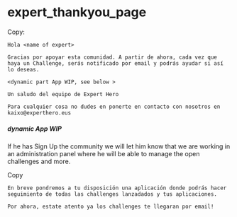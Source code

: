 # expert_thankyou_page

Copy: 

```
Hola <name of expert>

Gracias por apoyar esta comunidad. A partir de ahora, cada vez que haya un Challenge, serás notificado por email y podrás ayudar si así lo deseas.

<dynamic part App WIP, see below >

Un saludo del equipo de Expert Hero

Para cualquier cosa no dudes en ponerte en contacto con nosotros en kaixo@experthero.eus
```

##### dynamic App WIP

If he has Sign Up the community we will let him know that we are working in an administration panel where he will be able to manage the open challenges and more.

Copy 
```
En breve pondremos a tu disposición una aplicación donde podrás hacer seguimiento de todas las challenges lanzadados y tus aplicaciones. 

Por ahora, estate atento ya los challenges te llegaran por email!
```